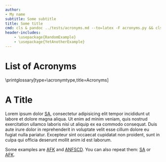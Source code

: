 ```yaml
---
author:
- My name
subtitle: Some subtitle
title: Some title
cmd: cls & pandoc ../tests/acronyms.md --to=latex -F acronyms.py && cls && pandoc ../tests/acronyms.md -s -F acronyms.py -H acronyms_header.tex --to=latex
header-includes:
	- \usepackage{RandomExample}
	- \usepackage{YetAnotherExample}
---
```


# List of Acronyms

\printglossary[type=\acronymtype,title=Acronyms]

# A Title

Lorem ipsum dolor [SA](acro "sit amet"), consectetur adipisicing elit
tempor incididunt ut labore et dolore magna aliqua. Ut enim ad minim veniam,
quis nostrud exercitation ullamco laboris nisi ut aliquip ex ea commodo
consequat. Duis aute irure dolor in reprehenderit in voluptate velit esse
cillum dolore eu fugiat nulla pariatur. Excepteur sint occaecat cupidatat non
proident, sunt in culpa qui officia deserunt mollit anim id est laborum.

Some examples are [AFK](acro "away from keyboard") and [ANFSCD](acro "and now for something completely different"). You can also repeat them: [SA](acro) or [AFK](acro).